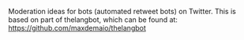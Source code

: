 Moderation ideas for bots (automated retweet bots) on Twitter. This is based on part of thelangbot, which can be found at: https://github.com/maxdemaio/thelangbot
